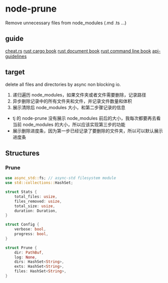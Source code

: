 # node-prune

Remove unnecessary files from node_modules (.md .ts ...)

## guide

[cheat.rs](https://cheats.rs/)
[rust cargo book](https://doc.rust-lang.org/cargo/)
[rust document book](https://doc.rust-lang.org/stable/rustdoc/)
[rust command line book](https://rust-lang-nursery.github.io/cli-wg/)
[api-guidelines](https://rust-lang.github.io/api-guidelines/naming.html)

## target

delete all files and directories by async non blocking io.

1. 递归遍历 node_modules，如果文件夹或者文件需要删除，记录路径
2. 异步删除记录中的所有文件夹和文件，并记录文件数量和体积
3. 展示清除后 node_modules 大小，和第二步骤记录的信息

- tj 的 node-prune 没有展示 node_modules 前后的大小，我每次都要再去看当前 node_modules 的大小，所以应该实现第三步的功能
- 展示删除进度条，因为第一步已经记录了要删除的文件夹，所以可以默认展示进度条

## Structures

### Prune

```rust
use async_std::fs; // async-std filesystem module
use std::collections::HashSet;

struct Stats {
    total_files: usize,
    files_removed: usize,
    total_size: usize,
    duration: Duration,
}

struct Config {
    verbose: bool,
    progress: bool,
}

struct Prune {
    dir: PathBuf,
    log: None,
    dirs: HashSet<String>,
    exts: HashSet<String>,
    files: HashSet<String>,
}
```
